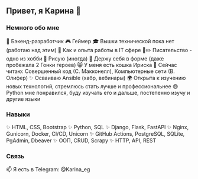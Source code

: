 ## Привет, я Карина 👋

### Немного обо мне
🌟 Бэкенд-разработчик
🎮 Геймер
🎓 Вышки технической пока нет (работаю над этим)
💼 Как и опыта работы в IT сфере
📖✏️ Писательство - одно из хобби
🎨 Рисую (иногда)
💪 Держу себя в форме (даже пробежала 2 Гонки героев)
😸 У меня есть кошка Ириска
📘 Сейчас читаю: Совершенный код (С. Макконелл), Компьютерные сети (В. Олифер)
✨ Осваиваю Ansible (хабр, вебинары)
🌍 Открыта к изучению новых технологий, стремлюсь стать лучше и профессиональнее
😄 Python мне понравился, буду изучать его и дальше, постепенно изучу и другие языки

### Навыки
✨ HTML, CSS, Bootstrap
✨ Python, SQL
✨ Django, Flask, FastAPI
✨ Nginx, Gunicorn, Docker, CI/CD, Unicorn
✨ GitHub Actions, PostgreSQL, SQLite, PgAdmin, Dbeaver
✨ ООП, CRUD, Scrapy
✨ HTTP, API, REST

### Связь
📫 Я есть в Telegram: @Karina_eg

